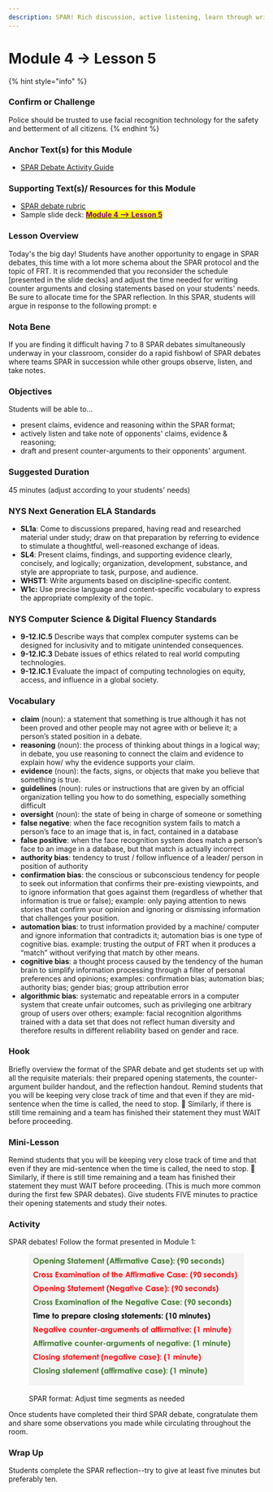 ```yaml
---
description: SPAR! Rich discussion, active listening, learn through writing
---
```


# Module 4 -> Lesson 5

{% hint style="info" %}
### Confirm or Challenge

Police should be trusted to use facial recognition technology for the safety and betterment of all citizens.
{% endhint %}

### Anchor Text(s) for this Module

* [SPAR Debate Activity Guide](https://docs.google.com/document/d/11J\_jB2HFDYUCSNZfsV6g6eTWpixCUr\_PKjdgkg9hoWk/copy)

### Supporting Text(s)/ Resources for this Module

* [SPAR debate rubric ](https://docs.google.com/document/d/1KIbalcyqZxggDLjyMJqtBg13WhQMPQEumJSjDwyNoGk/copy)
* Sample slide deck: [<mark style="color:purple;">**Module 4 --> Lesson 5**</mark>](https://docs.google.com/presentation/d/1Yc9z\_axeDc94laVOqhx15uVLO5IOoJ536f4uJDCqwOo/copy)

### Lesson Overview

Today's the big day! Students have another opportunity to engage in SPAR debates, this time with a lot more schema about the SPAR protocol and the topic of FRT. It is recommended that you reconsider the schedule \[presented in the slide decks] and adjust the time needed for writing counter arguments and closing statements based on your students' needs. Be sure to allocate time for the SPAR reflection. In this SPAR, students will argue in response to the following prompt: e

### Nota Bene

If you are finding it difficult having 7 to 8 SPAR debates simultaneously underway in your classroom, consider do a rapid fishbowl of SPAR debates where teams SPAR in succession while other groups observe, listen, and take notes.&#x20;

### Objectives

Students will be able to...

* present claims, evidence and reasoning within the SPAR format;
* actively listen and take note of opponents' claims, evidence & reasoning;
* draft and present counter-arguments to their opponents' argument.

### Suggested Duration

45 minutes (adjust according to your students' needs)

### NYS Next Generation ELA Standards

* **SL1a**: Come to discussions prepared, having read and researched material under study; draw on that preparation by referring to evidence to stimulate a thoughtful, well-reasoned exchange of ideas.
* **SL4**: Present claims, findings, and supporting evidence clearly, concisely, and logically; organization, development, substance, and style are appropriate to task, purpose, and audience.
* **WHST1**: Write arguments based on discipline-specific content.
* **W1c:**  Use precise language and content-specific vocabulary to express the appropriate complexity of the topic.

### NYS Computer Science & Digital Fluency Standards

* **9-12.IC.5**  Describe ways that complex computer systems can be designed for inclusivity and to mitigate unintended consequences.
* **9-12.IC.3** Debate issues of ethics related to real world computing technologies.
* **9-12.IC.1** Evaluate the impact of computing technologies on equity, access, and influence in a global society.

### Vocabulary

* **claim** (noun): a statement that something is true although it has not been proved and other people may not agree with or believe it; a person’s stated position in a debate.
* **reasoning** (noun): the process of thinking about things in a logical way; in debate, you use reasoning to connect the claim and evidence to explain how/ why the evidence supports your claim.
* **evidence** (noun): the facts, signs, or objects that make you believe that something is true.
* **guidelines** (noun): rules or instructions that are given by an official organization telling you how to do something, especially something difficult
* **oversight** (noun): the state of being in charge of someone or something
* **false negative**: when the face recognition system fails to match a person’s face to an image that is, in fact, contained in a database
* **false positive**: when the face recognition system does match a person’s face to an image in a database, but that match is actually incorrect
* **authority bias**: tendency to trust / follow influence of a leader/ person in position of authority
* **confirmation bias**: the conscious or subconscious tendency for people to seek out information that confirms their pre-existing viewpoints, and to ignore information that goes against them (regardless of whether that information is true or false); example: only paying attention to news stories that confirm your opinion and ignoring or dismissing information that challenges your position.
* **automation bias**: to trust information provided by a machine/ computer and ignore information that contradicts it; automation bias is one type of cognitive bias. example: trusting the output of FRT when it produces a “match” without verifying that match by other means.
* **cognitive bias**: a thought process caused by the tendency of the human brain to simplify information processing through a filter of personal preferences and opinions; examples: confirmation bias; automation bias; authority bias; gender bias; group attribution error
* **algorithmic bias**: systematic and repeatable errors in a computer system that create unfair outcomes, such as privileging one arbitrary group of users over others; example: facial recognition algorithms trained with a data set that does not reflect human diversity and therefore results in different reliability based on gender and race.

### Hook

Briefly overview the format of the SPAR debate and get students set up with all the requisite materials: their prepared opening statements, the counter-argument builder handout, and the reflection handout.  Remind students that you will be keeping very close track of time and that even if they are mid-sentence when the time is called, the need to stop. 😬 Similarly, if there is still time remaining and a team has finished their statement they must WAIT before proceeding.&#x20;

### Mini-Lesson

Remind students that you will be keeping very close track of time and that even if they are mid-sentence when the time is called, the need to stop. 😬 Similarly, if there is still time remaining and a team has finished their statement they must WAIT before proceeding. (This is much more common during the first few SPAR debates). Give students FIVE minutes to practice their opening statements and study their notes.

### Activity

SPAR debates! Follow the format presented in Module 1:

<figure><img src="../../.gitbook/assets/Screen Shot 2023-01-28 at 11.29.55 PM.png" alt=""><figcaption><p>SPAR format: Adjust time segments as needed</p></figcaption></figure>

Once students have completed their third SPAR debate, congratulate them and share some observations you made while circulating throughout the room.&#x20;

### Wrap Up

Students complete the SPAR reflection--try to give at least five minutes but preferably ten.
